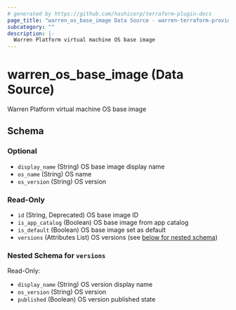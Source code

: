 ```yaml
---
# generated by https://github.com/hashicorp/terraform-plugin-docs
page_title: "warren_os_base_image Data Source - warren-terraform-provider-warren"
subcategory: ""
description: |-
  Warren Platform virtual machine OS base image
---
```


# warren_os_base_image (Data Source)

Warren Platform virtual machine OS base image



<!-- schema generated by tfplugindocs -->
## Schema

### Optional

- `display_name` (String) OS base image display name
- `os_name` (String) OS name
- `os_version` (String) OS version

### Read-Only

- `id` (String, Deprecated) OS base image ID
- `is_app_catalog` (Boolean) OS base image from app catalog
- `is_default` (Boolean) OS base image set as default
- `versions` (Attributes List) OS versions (see [below for nested schema](#nestedatt--versions))

<a id="nestedatt--versions"></a>
### Nested Schema for `versions`

Read-Only:

- `display_name` (String) OS version display name
- `os_version` (String) OS version
- `published` (Boolean) OS version published state


